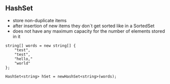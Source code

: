 ## HashSet

 - store non-duplicate items
 - after insertion of new items they don`t get sorted like in a SortedSet
 - does not have any maximum capacity for the number of elements stored in it
```
string[] words = new string[] { 
	"test",
	"test",
	"hello,"
	"world"
};

HashSet<string> hSet = newHashSet<string>(words);
```